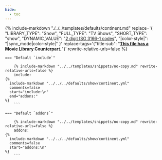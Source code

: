 ```yaml
---
hide:
  - toc
---
```

{%
    include-markdown "./../../templates/defaults/continent.md"
    replace='{
        "LIBRARY_TYPE": "Show",
        "FULL_TYPE": "TV Shows",
        "SHORT_TYPE": "show",
        "DYNAMIC_VALUE": "[2 digit ISO 3166-1 codes](https://en.wikipedia.org/wiki/List_of_ISO_3166_country_codes)",
        "|color-style|": "|sync_mode|color-style|"
    }'
    replace-tags='{"title-sub": "**[This file has a Movie Library Counterpart.](./../../movie/continent)**"}'
    rewrite-relative-urls=false
%}

    === "Default `include`"
    
        {% include-markdown "../../templates/snippets/no-copy.md" rewrite-relative-urls=false %}
        include: 
    {%    
      include-markdown "../../../defaults/show/continent.yml" 
      comments=false
      start="include:\n"
      end="addons:"
    %}
        ```

    === "Default `addons`"
    
        {% include-markdown "../../templates/snippets/no-copy.md" rewrite-relative-urls=false %}
        addons: 
    {%    
      include-markdown "../../../defaults/show/continent.yml" 
      comments=false
      start="addons:\n"
    %}
        ```
